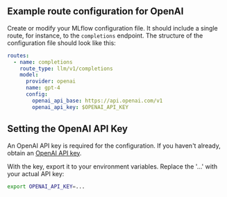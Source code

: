 ## Example route configuration for OpenAI

Create or modify your MLflow configuration file. It should include a single route, for instance, to the `completions` endpoint. The structure of the configuration file should look like this:

```yaml
routes:
  - name: completions
    route_type: llm/v1/completions
    model:
      provider: openai
      name: gpt-4
      config:
        openai_api_base: https://api.openai.com/v1
        openai_api_key: $OPENAI_API_KEY
```

## Setting the OpenAI API Key

An OpenAI API key is required for the configuration. If you haven't already, obtain an [OpenAI API key](https://platform.openai.com/account/api-keys).

With the key, export it to your environment variables. Replace the '...' with your actual API key:

```sh
export OPENAI_API_KEY=...
```
